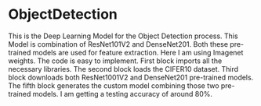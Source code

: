 # ObjectDetection
This is the Deep Learning Model for the Object Detection process.
This Model is combination of ResNet101V2 and DenseNet201.
Both these pre-trained models are used for feature extraction. Here I am using Imagenet weights.
The code is easy to implement. First block imports all the necessary libraries.
The second block loads the CIFER10 dataset.
Third block downloads both ResNet1001V2 and DenseNet201 pre-trained models.
The fifth block generates the custom model combining those two pre-trained models.
I am getting a testing accuracy of around 80%.
